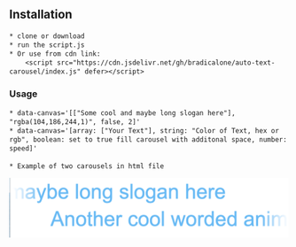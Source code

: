 ## Installation
    * clone or download
    * run the script.js
    * Or use from cdn link:
        <script src="https://cdn.jsdelivr.net/gh/bradicalone/auto-text-carousel/index.js" defer></script>

### Usage
    * data-canvas='[["Some cool and maybe long slogan here"], "rgba(104,186,244,1)", false, 2]'
    * data-canvas='[array: ["Your Text"], string: "Color of Text, hex or rgb", boolean: set to true fill carousel with additonal space, number: speed]'

    * Example of two carousels in html file


![Alt text](./dual-carousel.png)